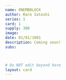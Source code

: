 ```yaml
---
name: ONEMBBLOCK
author: Rare Satoshi
series: 1
card: 1
supply: 300
image: 
date: 01/01/1001
description: Coming soon!
subs: 

    

# Do NOT edit beyond here
layout: card
---
```

